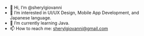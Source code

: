 - 👋 Hi, I’m @sherylgiovanni
- 👀 I’m interested in UI/UX Design, Mobile App Development, and Japanese language.
- 🌱 I’m currently learning Java.
- 📫 How to reach me: sherylgiovanni@gmail.com
